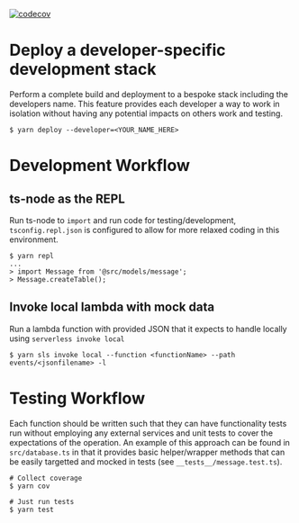 [![codecov](https://codecov.io/gh/osu-wams/dx-mcm/branch/master/graph/badge.svg)](https://codecov.io/gh/osu-wams/dx-mcm)

# Deploy a developer-specific development stack

Perform a complete build and deployment to a bespoke stack including the developers name. This feature provides each developer a way to work in isolation without having
any potential impacts on others work and testing.

```
$ yarn deploy --developer=<YOUR_NAME_HERE>
```

# Development Workflow

## ts-node as the REPL

Run ts-node to `import` and run code for testing/development, `tsconfig.repl.json` is configured to allow for more relaxed coding in this environment.

```
$ yarn repl
...
> import Message from '@src/models/message';
> Message.createTable();
```

## Invoke local lambda with mock data

Run a lambda function with provided JSON that it expects to handle locally using `serverless invoke local`

```
$ yarn sls invoke local --function <functionName> --path events/<jsonfilename> -l
```

# Testing Workflow

Each function should be written such that they can have functionality tests run without employing any external services and unit tests to cover
the expectations of the operation. An example of this approach can be found in `src/database.ts` in that it provides basic helper/wrapper methods
that can be easily targetted and mocked in tests (see `__tests__/message.test.ts`).

```
# Collect coverage
$ yarn cov

# Just run tests
$ yarn test
```
